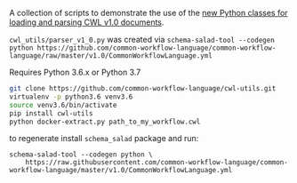 A collection of scripts to demonstrate the use of the [new Python classes for loading and parsing CWL v1.0 documents](https://github.com/common-workflow-language/cwl-utils/blob/master/cwl_utils/parser_v1_0.py).


`cwl_utils/parser_v1_0.py` was created via
`schema-salad-tool --codegen python https://github.com/common-workflow-language/common-workflow-language/raw/master/v1.0/CommonWorkflowLanguage.yml`

Requires Python 3.6.x or Python 3.7

``` bash
git clone https://github.com/common-workflow-language/cwl-utils.git
virtualenv -p python3.6 venv3.6
source venv3.6/bin/activate
pip install cwl-utils
python docker-extract.py path_to_my_workflow.cwl
```

to regenerate install `schema_salad` package and run:

```
schema-salad-tool --codegen python \
    https://raw.githubusercontent.com/common-workflow-language/common-workflow-language/master/v1.0/CommonWorkflowLanguage.yml
```
